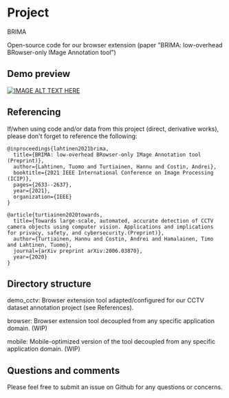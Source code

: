 # Project

BRIMA

Open-source code for our browser extension (paper "BRIMA: low-overhead BRowser-only IMage Annotation tool")

## Demo preview

[![IMAGE ALT TEXT HERE](https://img.youtube.com/vi/_SWg5q5TZII/0.jpg)](https://www.youtube.com/watch?v=_SWg5q5TZII)

## Referencing

If/when using code and/or data from this project (direct, derivative works),
please don't forget to reference the following:

```
@inproceedings{lahtinen2021brima,
  title={BRIMA: low-overhead BRowser-only IMage Annotation tool (Preprint)},
  author={Lahtinen, Tuomo and Turtiainen, Hannu and Costin, Andrei},
  booktitle={2021 IEEE International Conference on Image Processing (ICIP)},
  pages={2633--2637},
  year={2021},
  organization={IEEE}
}
```

```
@article{turtiainen2020towards,
  title={Towards large-scale, automated, accurate detection of CCTV camera objects using computer vision. Applications and implications for privacy, safety, and cybersecurity.(Preprint)},
  author={Turtiainen, Hannu and Costin, Andrei and Hamalainen, Timo and Lahtinen, Tuomo},
  journal={arXiv preprint arXiv:2006.03870},
  year={2020}
}
```

## Directory structure

demo_cctv: Browser extension tool adapted/configured for our CCTV dataset annotation project (see References).

browser: Browser extension tool decoupled from any specific application domain. (WIP)

mobile: Mobile-optimized version of the tool decoupled from any specific application domain. (WIP)

## Questions and comments

Please feel free to submit an issue on Github for any questions or concerns.

